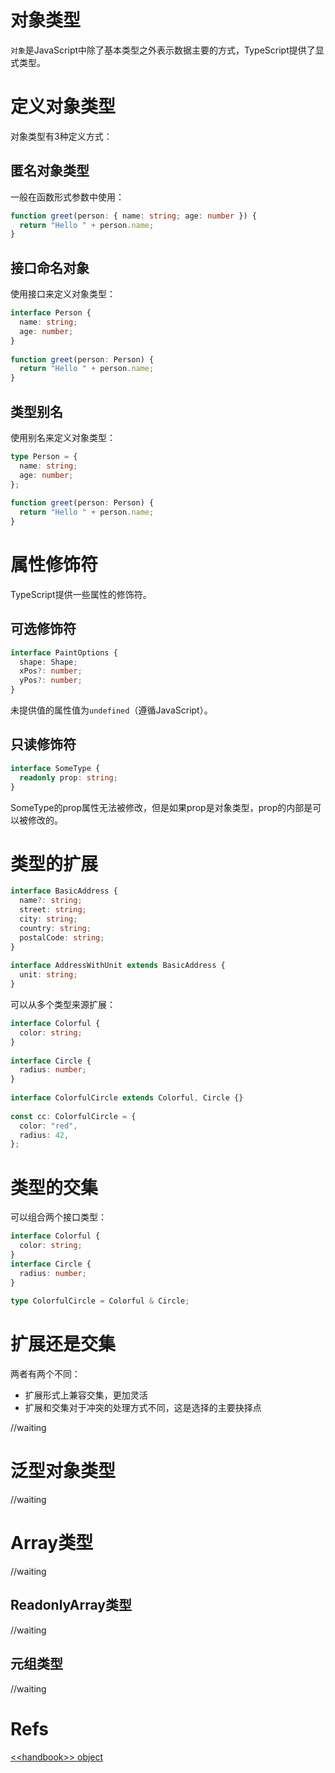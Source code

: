 # 对象类型

`对象`是JavaScript中除了基本类型之外表示数据主要的方式，TypeScript提供了显式类型。


# 定义对象类型

对象类型有3种定义方式：

## 匿名对象类型

一般在函数形式参数中使用：

```typescript
function greet(person: { name: string; age: number }) {
  return "Hello " + person.name;
}
```

## 接口命名对象

使用接口来定义对象类型：

```typescript
interface Person {
  name: string;
  age: number;
}
 
function greet(person: Person) {
  return "Hello " + person.name;
}
```

## 类型别名

使用别名来定义对象类型：

```typescript
type Person = {
  name: string;
  age: number;
};
 
function greet(person: Person) {
  return "Hello " + person.name;
}
```

# 属性修饰符

TypeScript提供一些属性的修饰符。

## 可选修饰符

```typescript
interface PaintOptions {
  shape: Shape;
  xPos?: number;
  yPos?: number;
}
```

未提供值的属性值为`undefined`（遵循JavaScript）。

## 只读修饰符

```typescript
interface SomeType {
  readonly prop: string;
}
```

SomeType的prop属性无法被修改，但是如果prop是对象类型，prop的内部是可以被修改的。

# 类型的扩展

```typescript
interface BasicAddress {
  name?: string;
  street: string;
  city: string;
  country: string;
  postalCode: string;
}
 
interface AddressWithUnit extends BasicAddress {
  unit: string;
}
```

可以从多个类型来源扩展：

```typescript
interface Colorful {
  color: string;
}
 
interface Circle {
  radius: number;
}
 
interface ColorfulCircle extends Colorful, Circle {}
 
const cc: ColorfulCircle = {
  color: "red",
  radius: 42,
};
```

# 类型的交集

可以组合两个接口类型：

```typescript
interface Colorful {
  color: string;
}
interface Circle {
  radius: number;
}
 
type ColorfulCircle = Colorful & Circle;
```

# 扩展还是交集

两者有两个不同：

- 扩展形式上兼容交集，更加灵活
- 扩展和交集对于冲突的处理方式不同，这是选择的主要抉择点

//waiting

# 泛型对象类型

//waiting

# Array类型

//waiting

## ReadonlyArray类型

//waiting

## 元组类型

//waiting

# Refs
[\<\<handbook\>\> object](https://www.typescriptlang.org/docs/handbook/2/objects.html)

